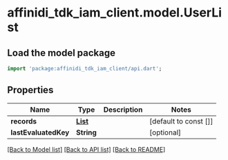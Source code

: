# affinidi_tdk_iam_client.model.UserList

## Load the model package

```dart
import 'package:affinidi_tdk_iam_client/api.dart';
```

## Properties

| Name                 | Type                            | Description | Notes                 |
| -------------------- | ------------------------------- | ----------- | --------------------- |
| **records**          | [**List<UserDto>**](UserDto.md) |             | [default to const []] |
| **lastEvaluatedKey** | **String**                      |             | [optional]            |

[[Back to Model list]](../README.md#documentation-for-models) [[Back to API list]](../README.md#documentation-for-api-endpoints) [[Back to README]](../README.md)
